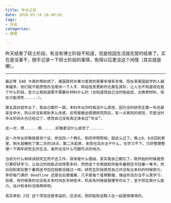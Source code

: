 ```yaml
---
title: 毕业之后
date: 2016-05-16 16:49:02
tags:
- 毕业
categories:
- 随笔

---
```


昨天结束了硕士阶段，有没有博士阶段不知道，但是校园生活就先暂时结束了。实在是没事干，随手记录一下硕士阶段的事情，免得以后更没这个闲情（其实就是懒）。

<!--more-->

***

	最近等 EAD 卡真的等到烦了，美国政府办事力度真的是要多慢有多慢，现在来美国留学的人越来越多，他们就不能想想办法增派一下人手，网站信息更新的也莫名其妙，让人也不知道现在是个什么阶段，至少让我知道需不需要补材料什么的（也知道怪自己当时拖延症，太晚寄材料，现在只能哭死......）。

	莫名其妙就毕业了，我自己都吓一跳。本科毕业的时候没什么感觉，因为当时研究生第一年还是呆在中大，所以并没有感到多么伤感，反而是搬去顺德研究院后，有一点离别的感觉，可是当时毕业的劲头也已经过了，感觉自己没有真正体会过“毕业”。

	这一次，嗯......啊......好像更没什么感觉了......

	这一次毕业好像就是领个证，参加完一个典礼，和同学照照相，就这么过了。晚上8，9点回到家里，倒头就睡到了第二天的10点，第二天起来，发现也没办法干什么，也学习不下。只好整理整理一下两年研究生的生活，虽然也没什么可圈可点的地方。

	当初为什么继续读研究生而不去工作，具体是什么理由，其实我自己都忘了。刚开始的时候是想打算好好学习，让自己的技能点加得更多的，然而这个东西就和你每年暑假往书包塞一堆书，然后回到家后整个暑假连书包拉链都没碰过一样。研究生阶段感觉自己并没有比本科的时候努力，幸好每门课的 deadline 还是在后面催着，几乎是每个星期都催，强迫你没办法不认真学习，但是，有时候真的也没有太多时间去专研技术，机会有时候就是硬写作业了，至于现在我什么能力，估计和本科没啥两样吧。

	其实来到 JIE 这个项目还是幸运的，应该说，刚好能和这群人在一起是很难得的。